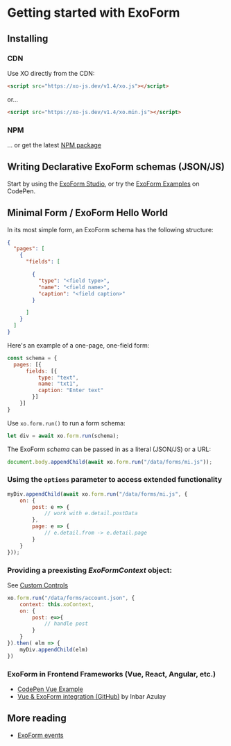 # Getting started with ExoForm

## Installing

### CDN

Use XO directly from the CDN:

```html
<script src="https://xo-js.dev/v1.4/xo.js"></script>
```

or...

```html
<script src="https://xo-js.dev/v1.4/xo.min.js"></script>
```

### NPM
... or get the latest [NPM package](https://www.npmjs.com/package/@mvneerven/xo-js)


## Writing Declarative ExoForm schemas (JSON/JS)

Start by using the [ExoForm Studio](https://www.xo-js.dev/#/studio), or try the [ExoForm Examples](https://codepen.io/collection/XLwaxp) on CodePen.


## Minimal Form / ExoForm Hello World

In its most simple form, an ExoForm schema has the following structure:

```json
{
  "pages": [
    {
      "fields": [

        {
          "type": "<field type>",
          "name": "<field name>",
          "caption": "<field caption>"
        }

      ]
    }
  ]
}
```

Here's an example of a one-page, one-field form:

```js
const schema = {
  pages: [{
      fields: [{
          type: "text",
          name: "txt1",
          caption: "Enter text"          
        }]
    }]
}
```

Use ```xo.form.run()``` to run a form schema:

```js 
let div = await xo.form.run(schema);
```

The ExoForm *schema* can be passed in as a literal (JSON/JS) or a URL:

```js
document.body.appendChild(await xo.form.run("/data/forms/mi.js"));
```


### Usimg the ```options``` parameter to access extended functionality

```js
myDiv.appendChild(await xo.form.run("/data/forms/mi.js", {
    on: {
        post: e => {
            // work with e.detail.postData
        },
        page: e => {
            // e.detail.from -> e.detail.page
        }
    }
}));
```

### Providing a preexisting *ExoFormContext* object:

See [Custom Controls](./xo-custom-controls.md)

```js
xo.form.run("/data/forms/account.json", {
    context: this.xoContext,
    on: {
        post: e=>{
            // handle post
        }
    }
}).then( elm => {
    myDiv.appendChild(elm)
})
```

### ExoForm in Frontend Frameworks (Vue, React, Angular, etc.)

- [CodePen Vue Example](https://codepen.io/isazulay/pen/ExWBgEJ)
- [Vue & ExoForm integration (GitHub)](https://github.com/inbarazulay1997/xo-examples) by Inbar Azulay

## More reading

- [ExoForm events](./events.md)